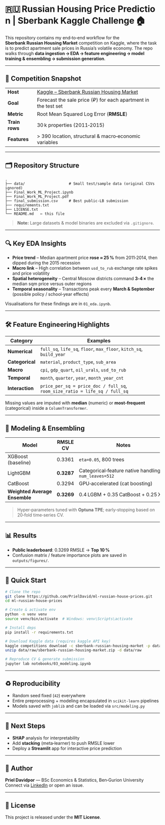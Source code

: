 
# 🇷🇺 Russian Housing Price Prediction | Sberbank Kaggle Challenge 🏠

This repository contains my end‑to‑end workflow for the **Sberbank Russian Housing Market** competition on Kaggle, where the task is to predict apartment sale prices in Russia’s volatile economy. The repo walks through **data ingestion → EDA → feature engineering → model training & ensembling → submission generation**.

---

## 📑 Competition Snapshot
| | |
|---|---|
| **Host** | [Kaggle – Sberbank Russian Housing Market](https://www.kaggle.com/competitions/sberbank-russian-housing-market) |
| **Goal** | Forecast the sale price (₽) for each apartment in the test set |
| **Metric** | Root Mean Squared Log Error (**RMSLE**) |
| **Train rows** | 30 k properties (2011‑2015) |
| **Features** | > 390 location, structural & macro‑economic variables |

---

## 🗂️ Repository Structure
```text
.
├── data/                    # Small test/sample data (original CSVs ignored)
├── Final_Work_ML_Project.ipynb
├── Final_Work_ML_Project.pdf
├── final_submission.csv     # Best public‑LB submission
├── requirements.txt
├── LICENSE.txt
└── README.md   ← this file
```
> **Note:** Large datasets & model binaries are excluded via `.gitignore`.

---

## 🔍 Key EDA Insights
* **Price trend** – Median apartment price **rose ≈ 25 %** from 2011‑2014, then dipped during the 2015 recession  
* **Macro link** – High correlation between `usd_to_rub` exchange rate spikes and price volatility  
* **Spatial heterogeneity** – Central Moscow districts command **3‑4 ×** the median sqm price versus outer regions  
* **Temporal seasonality** – Transactions peak every **March & September** (possible policy / school‑year effects)  

Visualisations for these findings are in `01_eda.ipynb`.

---

## 🛠️ Feature Engineering Highlights
| Category | Examples |
|----------|----------|
| **Numerical** | `full_sq`, `life_sq`, `floor`, `max_floor`, `kitch_sq`, `build_year` |
| **Categorical** | `material`, `product_type`, `sub_area` |
| **Macro** | `cpi`, `gdp_quart`, `oil_urals`, `usd_to_rub` |
| **Temporal** | `month`, `quarter`, `year`, `month_year_cnt` |
| **Interaction** | `price_per_sq = price_doc / full_sq`, `room_size_ratio = life_sq / full_sq` |

Missing values are imputed with **median** (numeric) or **most‑frequent** (categorical) inside a `ColumnTransformer`.

---

## 🤖 Modeling & Ensembling
| Model | RMSLE CV | Notes |
|-------|----------|-------|
| XGBoost (baseline) | 0.3361 | `eta=0.05`, 800 trees |
| LightGBM | **0.3287** | Categorical‑feature native handling, `num_leaves=512` |
| CatBoost | 0.3294 | GPU‑accelerated (cat boosting) |
| **Weighted Average Ensemble** | **0.3269** | 0.4 LGBM + 0.35 CatBoost + 0.25 XGB |

> Hyper‑parameters tuned with **Optuna TPE**; early‑stopping based on 20‑fold time‑series CV.

---

## 📊 Results
* **Public leaderboard**: 0.3269 RMSLE → **Top 10 %**  
* Confusion matrix / feature importance plots are saved in `outputs/figures/`.

---

## 🚀 Quick Start
```bash
# Clone the repo
git clone https://github.com/PrielDavid/ml-russian-house-prices.git
cd ml-russian-house-prices

# Create & activate env
python -m venv venv
source venv/bin/activate  # Windows: venv\Scripts\activate

# Install deps
pip install -r requirements.txt

# Download Kaggle data (requires kaggle API key)
kaggle competitions download -c sberbank-russian-housing-market -p data/raw
unzip data/raw/sberbank-russian-housing-market.zip -d data/raw

# Reproduce CV & generate submission
jupyter lab notebooks/03_modeling.ipynb
```

---

## ♻️ Reproducibility
* Random seed fixed (`42`) everywhere  
* Entire preprocessing + modeling encapsulated in `scikit‑learn` pipelines  
* Models saved with `joblib` and can be loaded via `src/modeling.py`  

---

## 🔮 Next Steps
* **SHAP** analysis for interpretability  
* Add **stacking** (meta‑learner) to push RMSLE lower  
* Deploy a **Streamlit** app for interactive price prediction  

---

## 👤 Author
**Priel Davidpor** — BSc Economics & Statistics, Ben‑Gurion University  
Connect via [LinkedIn](https://www.linkedin.com/in/priel-davidpor/) or open an issue.

---

## 📄 License
This project is released under the **MIT License**.
